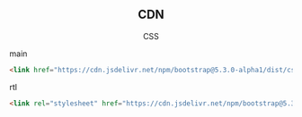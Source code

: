 <h2 align="center">CDN</h2>
<p align="center">CSS</p>
main

```html
<link href="https://cdn.jsdelivr.net/npm/bootstrap@5.3.0-alpha1/dist/css/bootstrap.min.css" rel="stylesheet" integrity="sha384-GLhlTQ8iRABdZLl6O3oVMWSktQOp6b7In1Zl3/Jr59b6EGGoI1aFkw7cmDA6j6gD" crossorigin="anonymous">
```

rtl

```html
<link rel="stylesheet" href="https://cdn.jsdelivr.net/npm/bootstrap@5.3.0-alpha1/dist/css/bootstrap.rtl.min.css" integrity="sha384-WJUUqfoMmnfkBLne5uxXj+na/c7sesSJ32gI7GfCk4zO4GthUKhSEGyvQ839BC51" crossorigin="anonymous">
```
